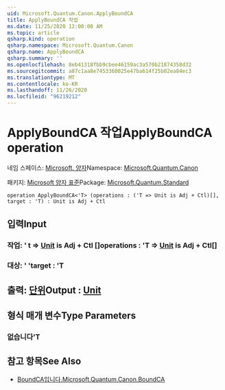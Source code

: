 ```yaml
---
uid: Microsoft.Quantum.Canon.ApplyBoundCA
title: ApplyBoundCA 작업
ms.date: 11/25/2020 12:00:00 AM
ms.topic: article
qsharp.kind: operation
qsharp.namespace: Microsoft.Quantum.Canon
qsharp.name: ApplyBoundCA
qsharp.summary: ''
ms.openlocfilehash: 8eb41318fbb9cbee46159ac3a570b21874358d32
ms.sourcegitcommit: a87c1aa8e7453360025e47ba614f25b02ea84ec3
ms.translationtype: MT
ms.contentlocale: ko-KR
ms.lasthandoff: 11/26/2020
ms.locfileid: "96219212"
---
```

# <a name="applyboundca-operation"></a><span data-ttu-id="e4c0d-102">ApplyBoundCA 작업</span><span class="sxs-lookup"><span data-stu-id="e4c0d-102">ApplyBoundCA operation</span></span>

<span data-ttu-id="e4c0d-103">네임 스페이스: [Microsoft. 양자](xref:Microsoft.Quantum.Canon)</span><span class="sxs-lookup"><span data-stu-id="e4c0d-103">Namespace: [Microsoft.Quantum.Canon](xref:Microsoft.Quantum.Canon)</span></span>

<span data-ttu-id="e4c0d-104">패키지: [Microsoft 양자 표준](https://nuget.org/packages/Microsoft.Quantum.Standard)</span><span class="sxs-lookup"><span data-stu-id="e4c0d-104">Package: [Microsoft.Quantum.Standard](https://nuget.org/packages/Microsoft.Quantum.Standard)</span></span>




```qsharp
operation ApplyBoundCA<'T> (operations : ('T => Unit is Adj + Ctl)[], target : 'T) : Unit is Adj + Ctl
```


## <a name="input"></a><span data-ttu-id="e4c0d-105">입력</span><span class="sxs-lookup"><span data-stu-id="e4c0d-105">Input</span></span>

### <a name="operations--t--unit--is-adj--ctl"></a><span data-ttu-id="e4c0d-106">작업: ' t => [Unit](xref:microsoft.quantum.lang-ref.unit)  is Adj + Ctl []</span><span class="sxs-lookup"><span data-stu-id="e4c0d-106">operations : 'T => [Unit](xref:microsoft.quantum.lang-ref.unit)  is Adj + Ctl[]</span></span>




### <a name="target--t"></a><span data-ttu-id="e4c0d-107">대상: ' '</span><span class="sxs-lookup"><span data-stu-id="e4c0d-107">target : 'T</span></span>





## <a name="output--unit"></a><span data-ttu-id="e4c0d-108">출력: [단위](xref:microsoft.quantum.lang-ref.unit)</span><span class="sxs-lookup"><span data-stu-id="e4c0d-108">Output : [Unit](xref:microsoft.quantum.lang-ref.unit)</span></span>



## <a name="type-parameters"></a><span data-ttu-id="e4c0d-109">형식 매개 변수</span><span class="sxs-lookup"><span data-stu-id="e4c0d-109">Type Parameters</span></span>

### <a name="t"></a><span data-ttu-id="e4c0d-110">없습니다</span><span class="sxs-lookup"><span data-stu-id="e4c0d-110">'T</span></span>



## <a name="see-also"></a><span data-ttu-id="e4c0d-111">참고 항목</span><span class="sxs-lookup"><span data-stu-id="e4c0d-111">See Also</span></span>

- [<span data-ttu-id="e4c0d-112">BoundCA입니다.</span><span class="sxs-lookup"><span data-stu-id="e4c0d-112">Microsoft.Quantum.Canon.BoundCA</span></span>](xref:Microsoft.Quantum.Canon.BoundCA)